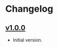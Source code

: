 # Changelog

## [v1.0.0](https://github.com/combine/objection-slugify/tree/v1.0.0)

- Initial version.
